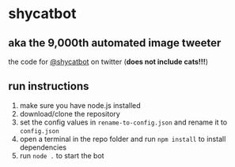 # shycatbot
## aka the 9,000th automated image tweeter

the code for [@shycatbot](https://twitter.com/shycatbot) on twitter (**does not include cats!!!**)

## run instructions
1. make sure you have node.js installed
2. download/clone the repository
3. set the config values in `rename-to-config.json` and rename it to `config.json`
4. open a terminal in the repo folder and run `npm install` to install dependencies
5. run `node .` to start the bot